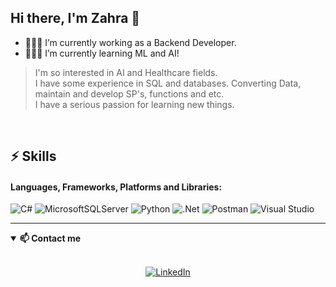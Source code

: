 ## Hi there, I'm Zahra  👋
- 👩🏻‍💻 I’m currently working as a Backend Developer.
- 👩🏻‍🎓 I’m currently learning ML and AI!

> I'm so interested in AI and Healthcare fields.<br>
> I have some experience in SQL and databases. Converting Data, maintain and develop SP's, functions and etc.<br>
> I have a serious passion for learning new things.<br>
<br>

## ⚡ Skills

#### Languages, Frameworks, Platforms and Libraries: <br>
![C#](https://img.shields.io/badge/c%23-%23239120.svg?style=for-the-badge&logo=csharp&logoColor=white)
![MicrosoftSQLServer](https://img.shields.io/badge/Microsoft%20SQL%20Server-CC2927?style=for-the-badge&logo=microsoft%20sql%20server&logoColor=white)
![Python](https://img.shields.io/badge/python-3670A0?style=for-the-badge&logo=python&logoColor=ffdd54)
![.Net](https://img.shields.io/badge/.NET-5C2D91?style=for-the-badge&logo=.net&logoColor=white)
![Postman](https://img.shields.io/badge/Postman-FF6C37?style=for-the-badge&logo=postman&logoColor=white)
![Visual Studio](https://img.shields.io/badge/Visual%20Studio-5C2D91.svg?style=for-the-badge&logo=visual-studio&logoColor=white)

<hr>

<details open>
<summary> <b>📫 Contact me </b></summary>
 <br>
  <p align="center">
  <a href="https://www.linkedin.com/in/zahraashoori/"><img alt="LinkedIn" src="https://img.shields.io/badge/Linkedin-zahraashoori-blue?style=for-the-badge&logo=linkedin"></a>
  </p>
</details>
<!--
**Zahra-Ashoori/Zahra-Ashoori** is a ✨ _special_ ✨ repository because its `README.md` (this file) appears on your GitHub profile.

Here are some ideas to get you started:


-->
